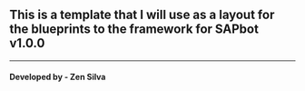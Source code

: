 ## This is a template that I will use as a layout for the blueprints to the framework for SAPbot v1.0.0

<hr>

#### Developed by - Zen Silva